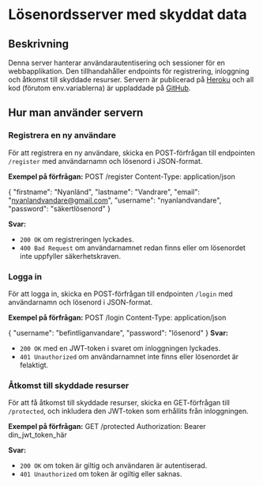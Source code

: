 # Lösenordsserver med skyddat data

## Beskrivning

Denna server hanterar användarautentisering och sessioner för en webbapplikation. Den tillhandahåller endpoints för registrering, inloggning och åtkomst till skyddade resurser.
Servern är publicerad på [Heroku](https://joni2307passwordapplication-88a3e4203a75.herokuapp.com/) och all kod (förutom env.variablerna) är uppladdade på [GitHub](https://github.com/Fa-collab1/M4.1).

## Hur man använder servern

### Registrera en ny användare

För att registrera en ny användare, skicka en POST-förfrågan till endpointen `/register` med användarnamn och lösenord i JSON-format.

**Exempel på förfrågan:**
POST /register
Content-Type: application/json

{
  "firstname": "Nyanländ",
  "lastname": "Vandrare",
  "email": "nyanlandvandare@gmail.com",
  "username": "nyanlandvandare",
  "password": "säkertlösenord"
}

**Svar:**

- `200 OK` om registreringen lyckades.
- `400 Bad Request` om användarnamnet redan finns eller om lösenordet inte uppfyller säkerhetskraven.

### Logga in

För att logga in, skicka en POST-förfrågan till endpointen `/login` med användarnamn och lösenord i JSON-format.

**Exempel på förfrågan:**
POST /login
Content-Type: application/json

{
  "username": "befintliganvandare",
  "password": "lösenord"
}
**Svar:**

- `200 OK` med en JWT-token i svaret om inloggningen lyckades.
- `401 Unauthorized` om användarnamnet inte finns eller lösenordet är felaktigt.

### Åtkomst till skyddade resurser

För att få åtkomst till skyddade resurser, skicka en GET-förfrågan till `/protected`, och inkludera den JWT-token som erhållits från inloggningen.

**Exempel på förfrågan:**
GET /protected
Authorization: Bearer din_jwt_token_här

**Svar:**

- `200 OK` om token är giltig och användaren är autentiserad.
- `401 Unauthorized` om token är ogiltig eller saknas.
